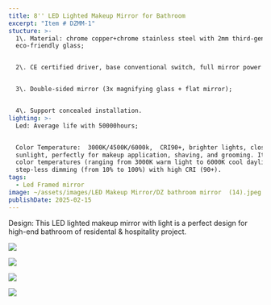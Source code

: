 ```yaml
---
title: 8'' LED Lighted Makeup Mirror for Bathroom
excerpt: "Item # DZMM-1"
stucture: >-
  1\. Material: chrome copper+chrome stainless steel with 2mm third-generation
  eco-friendly glass;


  2\. CE certified driver, base conventional switch, full mirror power 3 watts;


  3\. Double-sided mirror (3x magnifying glass + flat mirror);


  4\. Support concealed installation.
lighting: >-
  Led: Average life with 50000hours;


  Color Temperature:  3000K/4500K/6000k,  CRI90+, brighter lights, close to
  sunlight, perfectly for makeup application, shaving, and grooming. It has 3
  color temperatures (ranging from 3000K warm light to 6000K cool daylight) and
  step-less dimming (from 10% to 100%) with high CRI (90+).
tags:
  - Led Framed mirror
image: ~/assets/images/LED Makeup Mirror/DZ bathroom mirror  (14).jpeg
publishDate: 2025-02-15
---
```

Design: This LED lighted makeup mirror with light is a perfect design for high-end bathroom of residental & hospitality project.

![](~/assets/images/LED%20Makeup%20Mirror/DZ%20bathroom%20mirror%20%20(16).jpeg)

![](~/assets/images/LED%20Makeup%20Mirror/DZ%20bathroom%20mirror%20%20(27).jpeg)

![](~/assets/images/LED%20Makeup%20Mirror/DZ%20bathroom%20mirror%20%20(28).jpeg)

![](~/assets/images/LED%20Makeup%20Mirror/DZ%20bathroom%20mirror%20%20(29).jpeg)